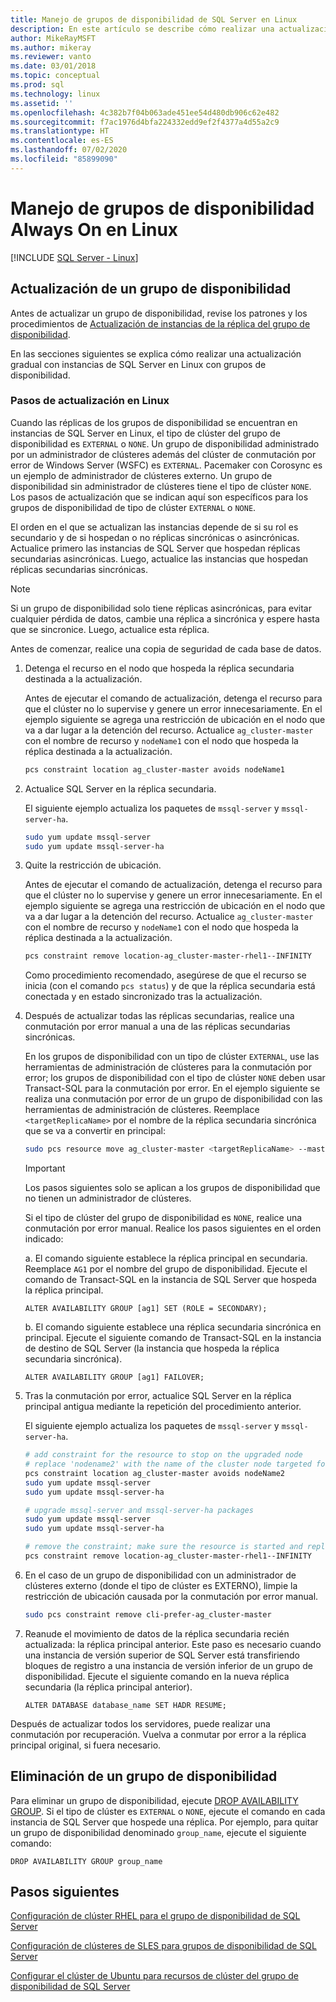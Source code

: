 ```yaml
---
title: Manejo de grupos de disponibilidad de SQL Server en Linux
description: En este artículo se describe cómo realizar una actualización gradual con instancias de SQL Server en Linux con grupos de disponibilidad. Antes de actualizar, revise los procedimientos recomendados.
author: MikeRayMSFT
ms.author: mikeray
ms.reviewer: vanto
ms.date: 03/01/2018
ms.topic: conceptual
ms.prod: sql
ms.technology: linux
ms.assetid: ''
ms.openlocfilehash: 4c382b7f04b063ade451ee54d480db906c62e482
ms.sourcegitcommit: f7ac1976d4bfa224332edd9ef2f4377a4d55a2c9
ms.translationtype: HT
ms.contentlocale: es-ES
ms.lasthandoff: 07/02/2020
ms.locfileid: "85899090"
---
```

# <a name="operate-always-on-availability-groups-on-linux"></a>Manejo de grupos de disponibilidad Always On en Linux

[!INCLUDE [SQL Server - Linux](../includes/applies-to-version/sql-linux.md)]

## <a name="upgrade-availability-group"></a>Actualización de un grupo de disponibilidad

Antes de actualizar un grupo de disponibilidad, revise los patrones y los procedimientos de [Actualización de instancias de la réplica del grupo de disponibilidad](../database-engine/availability-groups/windows/upgrading-always-on-availability-group-replica-instances.md).

En las secciones siguientes se explica cómo realizar una actualización gradual con instancias de SQL Server en Linux con grupos de disponibilidad. 

### <a name="upgrade-steps-on-linux"></a>Pasos de actualización en Linux

Cuando las réplicas de los grupos de disponibilidad se encuentran en instancias de SQL Server en Linux, el tipo de clúster del grupo de disponibilidad es `EXTERNAL` o `NONE`. Un grupo de disponibilidad administrado por un administrador de clústeres además del clúster de conmutación por error de Windows Server (WSFC) es `EXTERNAL`. Pacemaker con Corosync es un ejemplo de administrador de clústeres externo. Un grupo de disponibilidad sin administrador de clústeres tiene el tipo de clúster `NONE`. Los pasos de actualización que se indican aquí son específicos para los grupos de disponibilidad de tipo de clúster `EXTERNAL` o `NONE`.

El orden en el que se actualizan las instancias depende de si su rol es secundario y de si hospedan o no réplicas sincrónicas o asincrónicas. Actualice primero las instancias de SQL Server que hospedan réplicas secundarias asincrónicas. Luego, actualice las instancias que hospedan réplicas secundarias sincrónicas. 

   >[!NOTE]
   >Si un grupo de disponibilidad solo tiene réplicas asincrónicas, para evitar cualquier pérdida de datos, cambie una réplica a sincrónica y espere hasta que se sincronice. Luego, actualice esta réplica.
   
Antes de comenzar, realice una copia de seguridad de cada base de datos.

1. Detenga el recurso en el nodo que hospeda la réplica secundaria destinada a la actualización.
   
   Antes de ejecutar el comando de actualización, detenga el recurso para que el clúster no lo supervise y genere un error innecesariamente. En el ejemplo siguiente se agrega una restricción de ubicación en el nodo que va a dar lugar a la detención del recurso. Actualice `ag_cluster-master` con el nombre de recurso y `nodeName1` con el nodo que hospeda la réplica destinada a la actualización.

   ```bash
   pcs constraint location ag_cluster-master avoids nodeName1
   ```

1. Actualice SQL Server en la réplica secundaria.

   El siguiente ejemplo actualiza los paquetes de `mssql-server` y `mssql-server-ha`.

   ```bash
   sudo yum update mssql-server
   sudo yum update mssql-server-ha
   ```
1. Quite la restricción de ubicación.

   Antes de ejecutar el comando de actualización, detenga el recurso para que el clúster no lo supervise y genere un error innecesariamente. En el ejemplo siguiente se agrega una restricción de ubicación en el nodo que va a dar lugar a la detención del recurso. Actualice `ag_cluster-master` con el nombre de recurso y `nodeName1` con el nodo que hospeda la réplica destinada a la actualización.

   ```bash
   pcs constraint remove location-ag_cluster-master-rhel1--INFINITY
   ```
   Como procedimiento recomendado, asegúrese de que el recurso se inicia (con el comando `pcs status`) y de que la réplica secundaria está conectada y en estado sincronizado tras la actualización.

1. Después de actualizar todas las réplicas secundarias, realice una conmutación por error manual a una de las réplicas secundarias sincrónicas.

   En los grupos de disponibilidad con un tipo de clúster `EXTERNAL`, use las herramientas de administración de clústeres para la conmutación por error; los grupos de disponibilidad con el tipo de clúster `NONE` deben usar Transact-SQL para la conmutación por error. 
   En el ejemplo siguiente se realiza una conmutación por error de un grupo de disponibilidad con las herramientas de administración de clústeres. Reemplace `<targetReplicaName>` por el nombre de la réplica secundaria sincrónica que se va a convertir en principal:

   ```bash
   sudo pcs resource move ag_cluster-master <targetReplicaName> --master  
   ``` 
   
   >[!IMPORTANT]
   >Los pasos siguientes solo se aplican a los grupos de disponibilidad que no tienen un administrador de clústeres.

   Si el tipo de clúster del grupo de disponibilidad es `NONE`, realice una conmutación por error manual. Realice los pasos siguientes en el orden indicado:

      a. El comando siguiente establece la réplica principal en secundaria. Reemplace `AG1` por el nombre del grupo de disponibilidad. Ejecute el comando de Transact-SQL en la instancia de SQL Server que hospeda la réplica principal.

      ```transact-sql
      ALTER AVAILABILITY GROUP [ag1] SET (ROLE = SECONDARY);
      ```

      b. El comando siguiente establece una réplica secundaria sincrónica en principal. Ejecute el siguiente comando de Transact-SQL en la instancia de destino de SQL Server (la instancia que hospeda la réplica secundaria sincrónica).

      ```transact-sql
      ALTER AVAILABILITY GROUP [ag1] FAILOVER;
      ```

1. Tras la conmutación por error, actualice SQL Server en la réplica principal antigua mediante la repetición del procedimiento anterior.

   El siguiente ejemplo actualiza los paquetes de `mssql-server` y `mssql-server-ha`.

   ```bash
   # add constraint for the resource to stop on the upgraded node
   # replace 'nodename2' with the name of the cluster node targeted for upgrade
   pcs constraint location ag_cluster-master avoids nodeName2
   sudo yum update mssql-server
   sudo yum update mssql-server-ha
   ```
   
   ```bash
   # upgrade mssql-server and mssql-server-ha packages
   sudo yum update mssql-server
   sudo yum update mssql-server-ha
   ```

   ```bash
   # remove the constraint; make sure the resource is started and replica is connected and synchronized
   pcs constraint remove location-ag_cluster-master-rhel1--INFINITY
   ```

1. En el caso de un grupo de disponibilidad con un administrador de clústeres externo (donde el tipo de clúster es EXTERNO), limpie la restricción de ubicación causada por la conmutación por error manual. 

   ```bash
   sudo pcs constraint remove cli-prefer-ag_cluster-master  
   ```

1. Reanude el movimiento de datos de la réplica secundaria recién actualizada: la réplica principal anterior. Este paso es necesario cuando una instancia de versión superior de SQL Server está transfiriendo bloques de registro a una instancia de versión inferior de un grupo de disponibilidad. Ejecute el siguiente comando en la nueva réplica secundaria (la réplica principal anterior).

   ```transact-sql
   ALTER DATABASE database_name SET HADR RESUME;
   ```

Después de actualizar todos los servidores, puede realizar una conmutación por recuperación. Vuelva a conmutar por error a la réplica principal original, si fuera necesario. 

## <a name="drop-an-availability-group"></a>Eliminación de un grupo de disponibilidad

Para eliminar un grupo de disponibilidad, ejecute [DROP AVAILABILITY GROUP](../t-sql/statements/drop-availability-group-transact-sql.md). Si el tipo de clúster es `EXTERNAL` o `NONE`, ejecute el comando en cada instancia de SQL Server que hospede una réplica. Por ejemplo, para quitar un grupo de disponibilidad denominado `group_name`, ejecute el siguiente comando:

   ```transact-sql
   DROP AVAILABILITY GROUP group_name
   ```
 

## <a name="next-steps"></a>Pasos siguientes

[Configuración de clúster RHEL para el grupo de disponibilidad de SQL Server](sql-server-linux-availability-group-cluster-rhel.md)

[Configuración de clústeres de SLES para grupos de disponibilidad de SQL Server](sql-server-linux-availability-group-cluster-sles.md)

[Configurar el clúster de Ubuntu para recursos de clúster del grupo de disponibilidad de SQL Server](sql-server-linux-availability-group-cluster-ubuntu.md)
